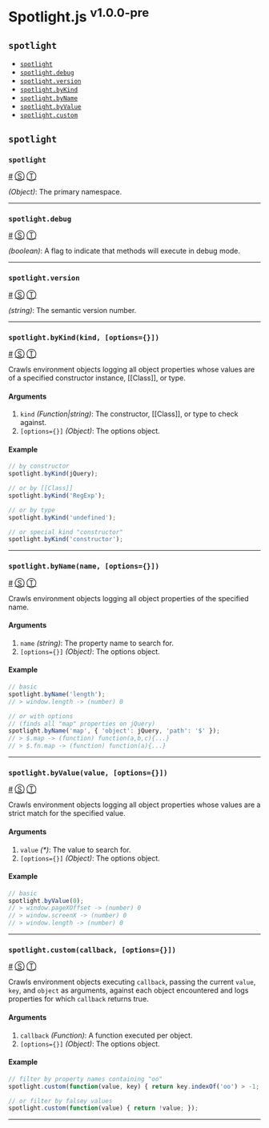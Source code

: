 # Spotlight.js <sup>v1.0.0-pre</sup>

<!-- div -->


<!-- div -->

## <a id="spotlight"></a>`spotlight`
* [`spotlight`](#spotlight)
* <a href="#spotlightdebug">`spotlight.debug`</a>
* <a href="#spotlightversion">`spotlight.version`</a>
* <a href="#spotlightbykindkind-options">`spotlight.byKind`</a>
* <a href="#spotlightbynamename-options">`spotlight.byName`</a>
* <a href="#spotlightbyvaluevalue-options">`spotlight.byValue`</a>
* <a href="#spotlightcustomcallback-options">`spotlight.custom`</a>

<!-- /div -->


<!-- /div -->


<!-- div -->


<!-- div -->

## `spotlight`

<!-- div -->

### <a id="spotlight"></a>`spotlight`
<a href="#spotlight">#</a> [&#x24C8;](https://github.com/bestiejs/spotlight/blob/master/spotlight.js#L533 "View in source") [&#x24C9;][1]

*(Object)*: The primary namespace.

* * *

<!-- /div -->


<!-- div -->

### <a id="spotlightdebug"></a>`spotlight.debug`
<a href="#spotlightdebug">#</a> [&#x24C8;](https://github.com/bestiejs/spotlight/blob/master/spotlight.js#L541 "View in source") [&#x24C9;][1]

*(boolean)*: A flag to indicate that methods will execute in debug mode.

* * *

<!-- /div -->


<!-- div -->

### <a id="spotlightversion"></a>`spotlight.version`
<a href="#spotlightversion">#</a> [&#x24C8;](https://github.com/bestiejs/spotlight/blob/master/spotlight.js#L550 "View in source") [&#x24C9;][1]

*(string)*: The semantic version number.

* * *

<!-- /div -->


<!-- div -->

### <a id="spotlightbykindkind-options"></a>`spotlight.byKind(kind, [options={}])`
<a href="#spotlightbykindkind-options">#</a> [&#x24C8;](https://github.com/bestiejs/spotlight/blob/master/spotlight.js#L461 "View in source") [&#x24C9;][1]

Crawls environment objects logging all object properties whose values are of a specified constructor instance, &#91;&#91;Class&#93;&#93;, or type.

#### Arguments
1. `kind` *(Function|string)*: The constructor, &#91;&#91;Class&#93;&#93;, or type to check against.
2. `[options={}]` *(Object)*: The options object.

#### Example
```js
// by constructor
spotlight.byKind(jQuery);

// or by [[Class]]
spotlight.byKind('RegExp');

// or by type
spotlight.byKind('undefined');

// or special kind "constructor"
spotlight.byKind('constructor');
```

* * *

<!-- /div -->


<!-- div -->

### <a id="spotlightbynamename-options"></a>`spotlight.byName(name, [options={}])`
<a href="#spotlightbynamename-options">#</a> [&#x24C8;](https://github.com/bestiejs/spotlight/blob/master/spotlight.js#L483 "View in source") [&#x24C9;][1]

Crawls environment objects logging all object properties of the specified name.

#### Arguments
1. `name` *(string)*: The property name to search for.
2. `[options={}]` *(Object)*: The options object.

#### Example
```js
// basic
spotlight.byName('length');
// > window.length -> (number) 0

// or with options
// (finds all "map" properties on jQuery)
spotlight.byName('map', { 'object': jQuery, 'path': '$' });
// > $.map -> (function) function(a,b,c){...}
// > $.fn.map -> (function) function(a){...}
```

* * *

<!-- /div -->


<!-- div -->

### <a id="spotlightbyvaluevalue-options"></a>`spotlight.byValue(value, [options={}])`
<a href="#spotlightbyvaluevalue-options">#</a> [&#x24C8;](https://github.com/bestiejs/spotlight/blob/master/spotlight.js#L502 "View in source") [&#x24C9;][1]

Crawls environment objects logging all object properties whose values are a strict match for the specified value.

#### Arguments
1. `value` *(&#42;)*: The value to search for.
2. `[options={}]` *(Object)*: The options object.

#### Example
```js
// basic
spotlight.byValue(0);
// > window.pageXOffset -> (number) 0
// > window.screenX -> (number) 0
// > window.length -> (number) 0
```

* * *

<!-- /div -->


<!-- div -->

### <a id="spotlightcustomcallback-options"></a>`spotlight.custom(callback, [options={}])`
<a href="#spotlightcustomcallback-options">#</a> [&#x24C8;](https://github.com/bestiejs/spotlight/blob/master/spotlight.js#L522 "View in source") [&#x24C9;][1]

Crawls environment objects executing `callback`, passing the current `value`, `key`, and `object` as arguments, against each object encountered and logs properties for which `callback` returns true.

#### Arguments
1. `callback` *(Function)*: A function executed per object.
2. `[options={}]` *(Object)*: The options object.

#### Example
```js
// filter by property names containing "oo"
spotlight.custom(function(value, key) { return key.indexOf('oo') > -1; });

// or filter by falsey values
spotlight.custom(function(value) { return !value; });
```

* * *

<!-- /div -->


<!-- /div -->


<!-- /div -->


  [1]: #spotlight "Jump back to the TOC."
